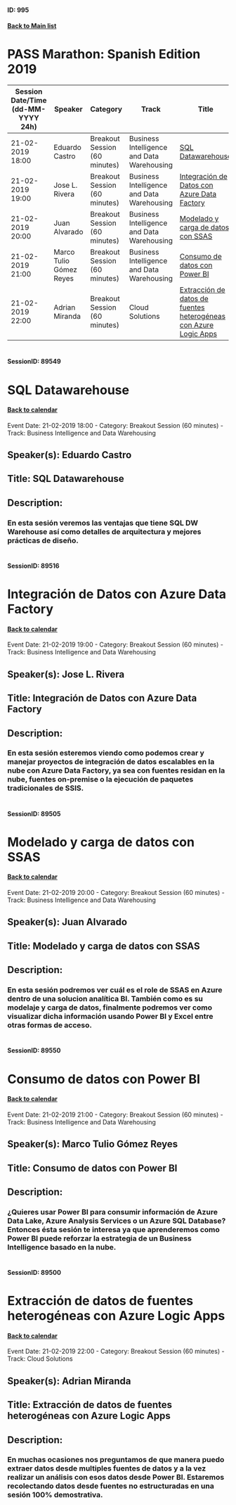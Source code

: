 #### ID: 995
#### [Back to Main list](index.md)
# PASS Marathon: Spanish Edition 2019
Session Date/Time (dd-MM-YYYY 24h)|Speaker|Category|Track|Title
---|---|---|---|---
21-02-2019 18:00|Eduardo Castro|Breakout Session (60 minutes)|Business Intelligence and Data Warehousing|[SQL Datawarehouse](#sessionid-89549)
21-02-2019 19:00|Jose L. Rivera|Breakout Session (60 minutes)|Business Intelligence and Data Warehousing|[Integración de Datos con Azure Data Factory](#sessionid-89516)
21-02-2019 20:00|Juan Alvarado|Breakout Session (60 minutes)|Business Intelligence and Data Warehousing|[Modelado y carga de datos con SSAS ](#sessionid-89505)
21-02-2019 21:00|Marco Tulio Gómez Reyes|Breakout Session (60 minutes)|Business Intelligence and Data Warehousing|[Consumo de datos con Power BI](#sessionid-89550)
21-02-2019 22:00|Adrian Miranda|Breakout Session (60 minutes)|Cloud Solutions|[Extracción de datos de fuentes heterogéneas con Azure Logic Apps](#sessionid-89500)
# 
#### SessionID: 89549
# SQL Datawarehouse
#### [Back to calendar](#id-995)
Event Date: 21-02-2019 18:00 - Category: Breakout Session (60 minutes) - Track: Business Intelligence and Data Warehousing
## Speaker(s): Eduardo Castro
## Title: SQL Datawarehouse
## Description:
### En esta sesión veremos las ventajas que tiene SQL DW Warehouse así como detalles de arquitectura y mejores prácticas de diseño.
# 
#### SessionID: 89516
# Integración de Datos con Azure Data Factory
#### [Back to calendar](#id-995)
Event Date: 21-02-2019 19:00 - Category: Breakout Session (60 minutes) - Track: Business Intelligence and Data Warehousing
## Speaker(s): Jose L. Rivera
## Title: Integración de Datos con Azure Data Factory
## Description:
### En esta sesión esteremos viendo como podemos crear y manejar proyectos de integración de datos escalables en la nube con Azure Data Factory, ya sea con fuentes residan en la nube, fuentes on-premise o la ejecución de paquetes tradicionales de SSIS.
# 
#### SessionID: 89505
# Modelado y carga de datos con SSAS 
#### [Back to calendar](#id-995)
Event Date: 21-02-2019 20:00 - Category: Breakout Session (60 minutes) - Track: Business Intelligence and Data Warehousing
## Speaker(s): Juan Alvarado
## Title: Modelado y carga de datos con SSAS 
## Description:
### En esta sesión podremos ver cuál es el role de SSAS en Azure dentro de una solucion analítica BI.  También como es su modelaje y carga de datos, finalmente podremos ver como visualizar dicha información usando Power BI y Excel entre otras formas de acceso.
# 
#### SessionID: 89550
# Consumo de datos con Power BI
#### [Back to calendar](#id-995)
Event Date: 21-02-2019 21:00 - Category: Breakout Session (60 minutes) - Track: Business Intelligence and Data Warehousing
## Speaker(s): Marco Tulio Gómez Reyes
## Title: Consumo de datos con Power BI
## Description:
### ¿Quieres usar Power BI para consumir información de Azure Data Lake, Azure Analysis Services o un Azure SQL Database? Entonces ésta sesión te interesa ya que aprenderemos como Power BI puede reforzar la estrategia de un Business Intelligence basado en la nube.
# 
#### SessionID: 89500
# Extracción de datos de fuentes heterogéneas con Azure Logic Apps
#### [Back to calendar](#id-995)
Event Date: 21-02-2019 22:00 - Category: Breakout Session (60 minutes) - Track: Cloud Solutions
## Speaker(s): Adrian Miranda
## Title: Extracción de datos de fuentes heterogéneas con Azure Logic Apps
## Description:
### En muchas ocasiones nos preguntamos de que manera puedo extraer datos desde multiples fuentes de datos y a la vez realizar un análisis con esos datos desde Power BI. Estaremos recolectando datos desde fuentes no estructuradas en una sesión 100% demostrativa. 
